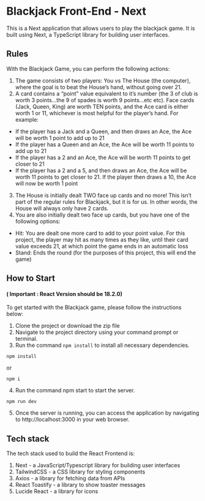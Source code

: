 # Blackjack Front-End - Next

This is a Next application that allows users to play the blackjack game. It is built using Next, a TypeScript library for building user interfaces.

## Rules

With the Blackjack Game, you can perform the following actions:

1. The game consists of two players: You vs The House (the computer), where the goal is to beat the House’s hand, without going over 21.
2. A card contains a “point” value equivalent to it’s number (the 3 of club is worth 3 points...the 9 of spades is worth 9 points...etc etc). Face cards (Jack, Queen, King) are worth TEN points, and the Ace card is either worth 1 or 11, whichever is most helpful for the player’s hand. For example:

- If the player has a Jack and a Queen, and then draws an Ace, the Ace will be worth 1 point to add up to 21
- If the player has a Queen and an Ace, the Ace will be worth 11 points to add up to 21
- If the player has a 2 and an Ace, the Ace will be worth 11 points to get closer to 21
- If the player has a 2 and a 5, and then draws an Ace, the Ace will be worth 11 points to get closer to 21. If the player then draws a 10, the Ace will now be worth 1 point

3. The House is initially dealt TWO face up cards and no more! This isn’t part of the regular rules for Blackjack, but it is for us. In other words, the House will always only have 2 cards.
4. You are also initially dealt two face up cards, but you have one of the following options:

- Hit: You are dealt one more card to add to your point value. For this project, the player may hit as many times as they like, until their card value exceeds 21, at which point the game ends in an automatic loss
- Stand: Ends the round (for the purposes of this project, this will end the game)

## How to Start

#### ( **Important** : React Version should be 18.2.0)

To get started with the Blackjack game, please follow the instructions below:

1. Clone the project or download the zip file
2. Navigate to the project directory using your command prompt or terminal.
3. Run the command `npm install` to install all necessary dependencies.

```ssh
npm install
```

or

```ssh
npm i
```

4. Run the command npm start to start the server.

```ssh
npm run dev
```

5. Once the server is running, you can access the application by navigating to http://localhost:3000 in your web browser.

## Tech stack

The tech stack used to build the React Frontend is:

1. Next - a JavaScript/Typescript library for building user interfaces
2. TailwindCSS - a CSS library for styling components
3. Axios - a library for fetching data from APIs
4. React Toastify - a library to show toaster messages
5. Lucide React - a library for icons
